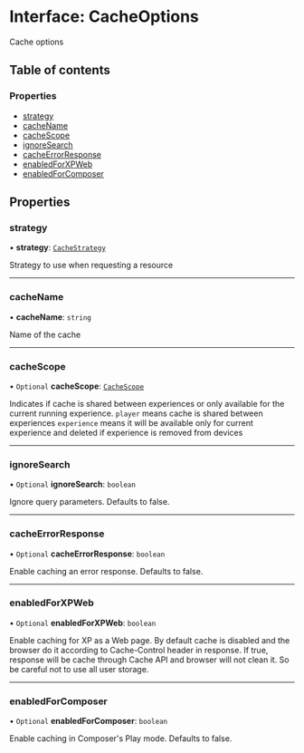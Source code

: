 # Interface: CacheOptions

Cache options

## Table of contents

### Properties

- [strategy](CacheOptions.md#strategy)
- [cacheName](CacheOptions.md#cachename)
- [cacheScope](CacheOptions.md#cachescope)
- [ignoreSearch](CacheOptions.md#ignoresearch)
- [cacheErrorResponse](CacheOptions.md#cacheerrorresponse)
- [enabledForXPWeb](CacheOptions.md#enabledforxpweb)
- [enabledForComposer](CacheOptions.md#enabledforcomposer)

## Properties

### strategy

• **strategy**: [`CacheStrategy`](../enums/CacheStrategy.md)

Strategy to use when requesting a resource

___

### cacheName

• **cacheName**: `string`

Name of the cache

___

### cacheScope

• `Optional` **cacheScope**: [`CacheScope`](../enums/CacheScope.md)

Indicates if cache is shared between experiences or only available for the current running experience.
`player` means cache is shared between experiences
`experience` means it will be available only for current experience and deleted if experience is removed from devices

___

### ignoreSearch

• `Optional` **ignoreSearch**: `boolean`

Ignore query parameters. Defaults to false.

___

### cacheErrorResponse

• `Optional` **cacheErrorResponse**: `boolean`

Enable caching an error response. Defaults to false.

___

### enabledForXPWeb

• `Optional` **enabledForXPWeb**: `boolean`

Enable caching for XP as a Web page.
By default cache is disabled and the browser do it according to Cache-Control header in response.
If true, response will be cache through Cache API and browser will not clean it.
So be careful not to use all user storage.

___

### enabledForComposer

• `Optional` **enabledForComposer**: `boolean`

Enable caching in Composer's Play mode. Defaults to false.
